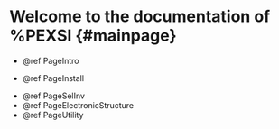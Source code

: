 Welcome to the documentation of %PEXSI    {#mainpage}
====================================== 
<!-- TODO Add the secondary directory structure -->

- @ref PageIntro
<!--  + @ref SecOverView
  + @ref SecDependencies
  + @ref SecLicense
    -->
- @ref PageInstall
<!--
  + @ref Sec
  + @ref SecDependency
  + @ref SecBuild
    -->
- @ref PageSelInv
- @ref PageElectronicStructure
- @ref PageUtility
